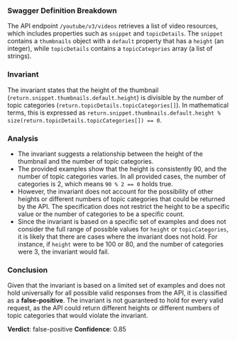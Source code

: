 ### Swagger Definition Breakdown
The API endpoint `/youtube/v3/videos` retrieves a list of video resources, which includes properties such as `snippet` and `topicDetails`. The `snippet` contains a `thumbnails` object with a `default` property that has a `height` (an integer), while `topicDetails` contains a `topicCategories` array (a list of strings).

### Invariant
The invariant states that the height of the thumbnail (`return.snippet.thumbnails.default.height`) is divisible by the number of topic categories (`return.topicDetails.topicCategories[]`). In mathematical terms, this is expressed as `return.snippet.thumbnails.default.height % size(return.topicDetails.topicCategories[]) == 0`.

### Analysis
- The invariant suggests a relationship between the height of the thumbnail and the number of topic categories. 
- The provided examples show that the height is consistently 90, and the number of topic categories varies. In all provided cases, the number of categories is 2, which means `90 % 2 == 0` holds true.
- However, the invariant does not account for the possibility of other heights or different numbers of topic categories that could be returned by the API. The specification does not restrict the height to be a specific value or the number of categories to be a specific count.
- Since the invariant is based on a specific set of examples and does not consider the full range of possible values for `height` or `topicCategories`, it is likely that there are cases where the invariant does not hold. For instance, if `height` were to be 100 or 80, and the number of categories were 3, the invariant would fail.

### Conclusion
Given that the invariant is based on a limited set of examples and does not hold universally for all possible valid responses from the API, it is classified as a **false-positive**. The invariant is not guaranteed to hold for every valid request, as the API could return different heights or different numbers of topic categories that would violate the invariant. 

**Verdict**: false-positive
**Confidence**: 0.85
